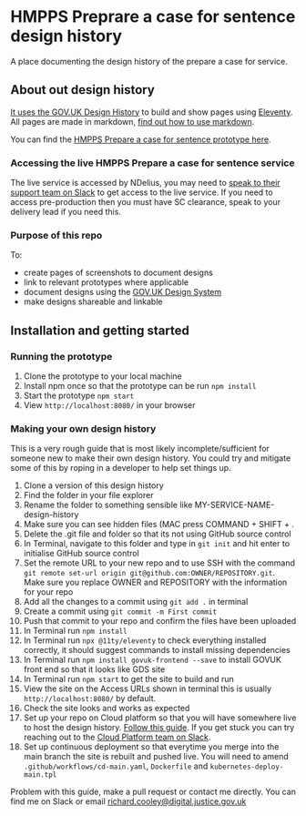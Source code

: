 # HMPPS Preprare a case for sentence design history

A place documenting the design history of the prepare a case for service.

## About out design history

[It uses the GOV.UK Design History](https://github.com/DFE-Digital/govuk-design-history) to build and show pages using [Eleventy](https://www.11ty.dev). All pages are made in markdown, [find out how to use markdown](https://www.markdownguide.org/basic-syntax/).

You can find the [HMPPS Prepare a case for sentence prototype here](https://github.com/ministryofjustice/hmpps-prepare-a-case-prototype).

### Accessing the live HMPPS Prepare a case for sentence service

The live service is accessed by NDelius, you may need to [speak to their support team on Slack](https://moj.enterprise.slack.com/archives/C6C1KGRME) to get access to the live service.
If you need to access pre-production then you must have SC clearance, speak to your delivery lead if you need this.

### Purpose of this repo

To:

- create pages of screenshots to document designs
- link to relevant prototypes where applicable
- document designs using the [GOV.UK Design System](https://design-system.service.gov.uk/)
- make designs shareable and linkable

## Installation and getting started

### Running the prototype

1. Clone the prototype to your local machine
2. Install npm once so that the prototype can be run `npm install`
3. Start the prototype `npm start`
4. View `http://localhost:8080/` in your browser


### Making your own design history

This is a very rough guide that is most likely incomplete/sufficient for someone new to make their own design history. You could try and mitigate some of this by roping in a developer to help set things up.

1. Clone a version of this design history
2. Find the folder in your file explorer
3. Rename the folder to something sensible like MY-SERVICE-NAME-design-history
4. Make sure you can see hidden files (MAC press COMMAND + SHIFT + .
5. Delete the .git file and folder so that its not using GitHub source control
6. In Terminal, navigate to this folder and type in `git init` and hit enter to initialise GitHub source control
7. Set the remote URL to your new repo and to use SSH with the command `git remote set-url origin git@github.com:OWNER/REPOSITORY.git`. Make sure you replace OWNER and REPOSITORY with the information for your repo
8. Add all the changes to a commit using `git add .` in terminal
9. Create a commit using `git commit -m First commit`
10. Push that commit to your repo and confirm the files have been uploaded
11. In Terminal run `npm install`
12. In Terminal run `npx @11ty/eleventy` to check everything installed correctly, it should suggest commands to install missing dependencies
13. In Terminal run `npm install govuk-frontend --save` to install GOVUK front end so that it looks like GDS site
14. In Terminal run `npm start` to get the site to build and run
15. View the site on the Access URLs shown in terminal this is usually `http://localhost:8080/` by default.
16. Check the site looks and works as expected
17. Set up your repo on Cloud platform so that you will have somewhere live to host the design history. [Follow this guide](https://user-guide.cloud-platform.service.justice.gov.uk/documentation/getting-started/prototype-kit.html#1-copy-clone-the-environments-repository). If you get stuck you can try reaching out to the [Cloud Platform team on Slack](https://moj.enterprise.slack.com/archives/C57UPMZLY).
18. Set up continuous deployment so that everytime you merge into the main branch the site is rebuilt and pushed live. You will need to amend `.github/workflows/cd-main.yaml`, `Dockerfile` and `kubernetes-deploy-main.tpl`

Problem with this guide, make a pull request or contact me directly. You can find me on Slack or email [richard.cooley@digital.justice.gov.uk](mailto:richard.cooley@digital.justice.gov.uk)
